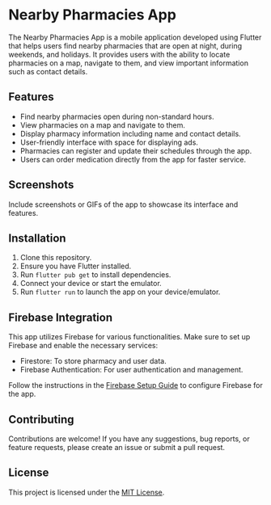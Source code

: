 # Nearby Pharmacies App

The Nearby Pharmacies App is a mobile application developed using Flutter that helps users find nearby pharmacies that are open at night, during weekends, and holidays. It provides users with the ability to locate pharmacies on a map, navigate to them, and view important information such as contact details.

## Features

- Find nearby pharmacies open during non-standard hours.
- View pharmacies on a map and navigate to them.
- Display pharmacy information including name and contact details.
- User-friendly interface with space for displaying ads.
- Pharmacies can register and update their schedules through the app.
- Users can order medication directly from the app for faster service.

## Screenshots

Include screenshots or GIFs of the app to showcase its interface and features.

## Installation

1. Clone this repository.
2. Ensure you have Flutter installed.
3. Run `flutter pub get` to install dependencies.
4. Connect your device or start the emulator.
5. Run `flutter run` to launch the app on your device/emulator.

## Firebase Integration

This app utilizes Firebase for various functionalities. Make sure to set up Firebase and enable the necessary services:

- Firestore: To store pharmacy and user data.
- Firebase Authentication: For user authentication and management.

Follow the instructions in the [Firebase Setup Guide](firebase-setup.md) to configure Firebase for the app.

## Contributing

Contributions are welcome! If you have any suggestions, bug reports, or feature requests, please create an issue or submit a pull request.

## License

This project is licensed under the [MIT License](LICENSE).


